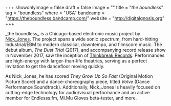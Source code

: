 +++
showonlyimage = false
draft = false
image = ""
title = "_the boundless_"
tag = "boundless"
where = "USA"
bandcamp = "https://theboundless.bandcamp.com/"
website = "http://digitalgnosis.org"
+++

\_the boundless\_ is a Chicago-based electronic music project by [Nick_Jones](https://nickjonesnexus.com/). The project spans a wide sonic spectrum, from hard-hitting Industrial/EBM to modern classical, downtempo, and filmscore music. The debut album, *The Dust Trial* (2017), and accompanying record release show in November 2017, saw the inception of [Thinkbreak Records](http://thinkbreakrecords.com/theboundless). Performances are high-energy with larger-than-life theatrics, serving as a perfect invitation to get the dancefloor moving quickly.

As Nick_Jones, he has scored *They Grow Up So Fast* (Original Motion Picture Score) and a dance-choreography piece, titled *Volve* (Dance Performance Soundtrack). Additionally, Nick_Jones is heavily focused on cutting-edge technology for audio/visual performance and an active member for Endlesss.fm, Mi.Mu Gloves beta-tester, and more.